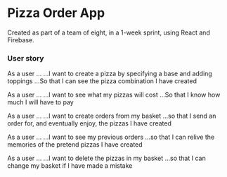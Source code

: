 # Pizza Order App

Created as part of a team of eight, in a 1-week sprint, using React and Firebase.

### User story

As a user ...
...I want to create a pizza by specifying a base and adding toppings
...So that I can see the pizza combination I have created

As a user ...
...I want to see what my pizzas will cost
...So that I know how much I will have to pay

As a user ...
...I want to create orders from my basket
...so that I send an order for, and eventually enjoy, the pizzas I have created

As a user ...
...I want to see my previous orders
...so that I can relive the memories of the pretend pizzas I have created

As a user ...
...I want to delete the pizzas in my basket
...so that I can change my basket if I have made a mistake

